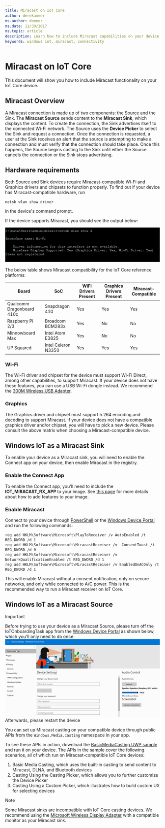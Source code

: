```yaml
---
title: Miracast on IoT Core 
author: derekameer
ms.author: demeer
ms.date: 11/30/2017
ms.topic: article
description: Learn how to include Miracast capabilities on your device 
keywords: windows iot, miracast, connectivity 
---
```

# Miracast on IoT Core

This document will show you how to include Miracast functionality on your IoT Core device.

## Miracast Overview

A Miracast connection is made up of two components: the Source and the Sink. The **Miracast Source** sends content to the **Miracast Sink**, which displays the content. To create the connection, the Sink advertises itself to the connected Wi-Fi network. The Source uses the **Device Picker** to select the Sink and request a connection. Once the connection is requested, a user at the Sink receives an alert that the source is attempting to make a connection and must verify that the connection should take place. Once this happens, the Source begins casting to the Sink until either the Source cancels the connection or the Sink stops advertising.

## Hardware requirements

Both Source and Sink devices require Miracast-compatible Wi-Fi and Graphics drivers and chipsets to function properly. To find out if your device has Miracast-compatible hardware, run 
```
netsh wlan show driver
```
in the device's command prompt.

If the device supports Miracast, you should see the output below:

![Compatible Device Output](../media/Miracast/CompatibleDevice.png)

The below table shows Miracast compatibility for the IoT Core reference platforms:

| Board | SoC | WiFi Drivers Present | Graphics Drivers Present | Miracast-Compatible |
|-------|-----|----------------------|--------------------------|---------------------|
| Qualcomm Dragonboard 410c | Snapdragon 410 | Yes | Yes | Yes |
| Raspberry Pi 2/3 | Broadcom BCM283x | Yes | No | No |
| Minnowboard Max | Intel Atom E3825 | Yes | No | No |
| UP Squared | Intel Celeron N3350 | Yes | Yes | Yes |


### Wi-Fi

The Wi-Fi driver and chipset for the device must support Wi-Fi Direct, among other capabilities, to support Miracast. If your device does not have these features, you can use a USB Wi-Fi dongle instead. We recommend the [300M Wireless USB Adapter](http://a.co/fdhEhV9).

### Graphics

The Graphics driver and chipset must support h.264 encoding and decoding to support Miracast. If your device does not have a compatible graphics driver and/or chipset, you will have to pick a new device. Please consult the above matrix when choosing a Miracast-compatible device.

## Windows IoT as a Miracast Sink

To enable your device as a Miracast sink, you will need to enable the Connect app on your device, then enable Miracast in the registry.

### Enable the Connect App

To enable the Connect app, you'll need to include the **IOT_MIRACAST_RX_APP** to your image. See [this page](https://docs.microsoft.com/en-us/windows-hardware/manufacture/iot/iot-core-feature-list) for more details about how to add features to your image.

### Enable Miracast

Connect to your device through [PowerShell](https://docs.microsoft.com/en-us/windows/iot-core/connect-your-device/powershell) or the [Windows Device Portal](https://docs.microsoft.com/en-us/windows/iot-core/manage-your-device/deviceportal) and run the following commands:
```
reg add HKLM\Software\Microsoft\PlayToReceiver /v AutoEnabled /t REG_DWORD /d 1  
reg add HKLM\Software\Microsoft\MiracastReceiver /v  ConsentToast /t REG_DWORD /d 0  
reg add HKLM\Software\Microsoft\MiracastReceiver /v NetworkQualificationEnabled /t REG_DWORD /d 1  
reg add HKLM\Software\Microsoft\MiracastReceiver /v EnabledOnACOnly /t REG_DWORD /d 1  
```
This will enable Miracast without a consent notification, only on secure networks, and only while connected to A/C power. This is the recommended way to run a Miracast receiver on IoT Core.

## Windows IoT as a Miracast Source

> [!IMPORTANT]
> Before trying to use your device as a Miracast Source, please turn off the IoTOnboardingTask app from the [Windows Device Portal](https://docs.microsoft.com/en-us/windows/iot-core/manage-your-device/deviceportal) as shown below, which you'll only need to do once:
> ![Turn off IoTOnboardingTask app](../media/Miracast/IoTOnboardingOff.gif)
> Afterwards, please restart the device

You can set up Miracast casting on your compatible device through public APIs from the `Windows.Media.Casting` namespace in your app.

To see these APIs in action, download the [BasicMediaCasting UWP sample](https://github.com/Microsoft/Windows-universal-samples/tree/master/Samples/BasicMediaCasting) and run it on your device. The APIs in the sample cover the following scenarios, all of which run on Miracast-compatible IoT Core devices:
1. Basic Media Casting, which uses the built-in casting to send content to Miracast, DLNA, and Bluetooth devices
2. Casting Using the Casting Picker, which allows you to further customize the Device Picker
3. Casting Using a Custom Picker, which illustrates how to build custom UX for selecting devices

> [!NOTE]
> Some Miracast sinks are incompatible with IoT Core casting devices. We recommend using the [Microsoft Wireless Display Adapter](https://www.microsoft.com/accessories/en-us/products/adapters/wireless-display-adapter-2/p3q-00001) with a compatible monitor as your Miracast sink.
